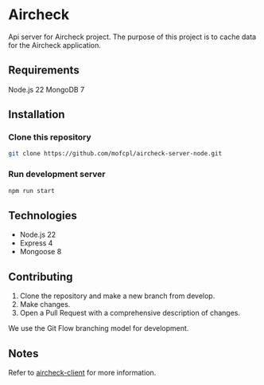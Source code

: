 

# Aircheck

Api server for Aircheck project. The purpose of this project is to cache data for the Aircheck application.

## Requirements

Node.js 22
MongoDB 7

## Installation

### Clone this repository
```bash
git clone https://github.com/mofcpl/aircheck-server-node.git
```

### Run development server
```bash
npm run start 
```

## Technologies

* Node.js 22
* Express 4
* Mongoose 8

## Contributing

1. Clone the repository and make a new branch from develop.
2. Make changes.
3. Open a Pull Request with a comprehensive description of changes.

We use the Git Flow branching model for development.

## Notes

Refer to [aircheck-client](https://github.com/mofcpl/aircheck-client) for more information.